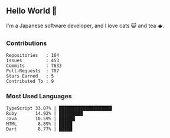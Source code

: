 ## Hello World 👋

I'm a Japanese software developer, and I love cats 😺 and tea 🫖.

### Contributions

    Repositories   : 164
    Issues         : 453
    Commits        : 7633
    Pull-Requests  : 707
    Stars Earned   : 5
    Contributed To : 9

### Most Used Languages

    TypeScript 33.07% | ████████████████████
    Ruby       14.92% | █████████
    Java       10.59% | ██████
    HTML        8.89% | █████
    Dart        8.77% | █████
